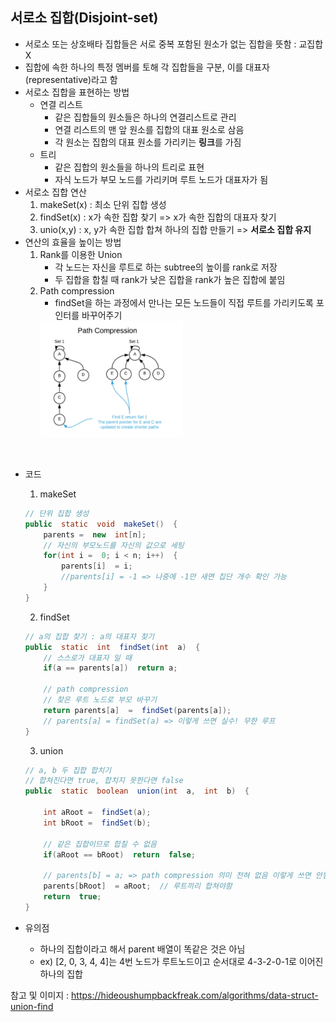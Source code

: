 ﻿## 서로소 집합(Disjoint-set)
- 서로소 또는 상호배타 집합들은 서로 중복 포함된 원소가 없는 집합을 뜻함 : 교집합 X
- 집합에 속한 하나의 특정 멤버를 토해 각 집합들을 구분, 이를 대표자(representative)라고 함
- 서로소 집합을 표현하는 방법
	- 연결 리스트
		- 같은 집합들의 원소들은 하나의 연결리스트로 관리
		- 연결 리스트의 맨 앞 원소를 집합의 대표 원소로 삼음
		- 각 원소는 집합의 대표 원소를 가리키는 **링크**를 가짐
	- 트리
		- 같은 집합의 원소들을 하나의 트리로 표현
		- 자식 노드가 부모 노드를 가리키며 루트 노드가 대표자가 됨 
- 서로소 집합 연산
	1. makeSet(x) : 최소 단위 집합 생성
	2. findSet(x) : x가 속한 집합 찾기 => x가 속한 집합의 대표자 찾기
	3. unio(x,y) : x, y가 속한 집합 합쳐 하나의 집합 만들기 => **서로소 집합 유지**
- 연산의 효율을 높이는 방법
	1. Rank를 이용한 Union
		- 각 노드는 자신을 루트로 하는 subtree의 높이를 rank로 저장
		- 두 집합을 합칠 때 rank가 낮은 집합을 rank가 높은 집합에 붙임
	2. Path compression
		- findSet을 하는 과정에서 만나는 모든 노드들이 직접 루트를 가리키도록 포인터를 바꾸어주기
		<img src="img/unionfind_1.jpg" width="50%" height="50%">
<br/> 
  
- 코드
	1. makeSet
	```java
	// 단위 집합 생성
	public  static  void  makeSet()  {
		parents =  new  int[n];
		// 자신의 부모노드를 자신의 값으로 세팅
		for(int i =  0; i < n; i++)  {
			parents[i]  = i;
			//parents[i] = -1 => 나중에 -1만 새면 집단 개수 확인 가능
		}
	}
	```
	
	2. findSet
	```java
	// a의 집합 찾기 : a의 대표자 찾기
	public  static  int  findSet(int  a)  {
		// 스스로가 대표자 일 때
		if(a == parents[a])  return a;
		
		// path compression
		// 찾은 루트 노드로 부모 바꾸기
		return parents[a]  =  findSet(parents[a]);
		// parents[a] = findSet(a) => 이렇게 쓰면 실수! 무한 루프
	}
	```
	3. union
	```java
	// a, b 두 집합 합치기
	// 합쳐진다면 true, 합치지 못한다면 false
	public  static  boolean  union(int  a,  int  b)  {

		int aRoot =  findSet(a);
		int bRoot =  findSet(b);

		// 같은 집합이므로 합칠 수 없음
		if(aRoot == bRoot)  return  false;
		
		// parents[b] = a; => path compression 의미 전혀 없음 이렇게 쓰면 안됨
		parents[bRoot]  = aRoot;  // 루트끼리 합쳐야함
		return  true;
	}
	```
- 유의점
	- 하나의 집합이라고 해서 parent 배열이 똑같은 것은 아님
	- ex) [2, 0, 3, 4, 4]는 4번 노드가 루트노드이고 순서대로 4-3-2-0-1로 이어진 하나의 집합

참고 및 이미지 : 
https://hideoushumpbackfreak.com/algorithms/data-struct-union-find
